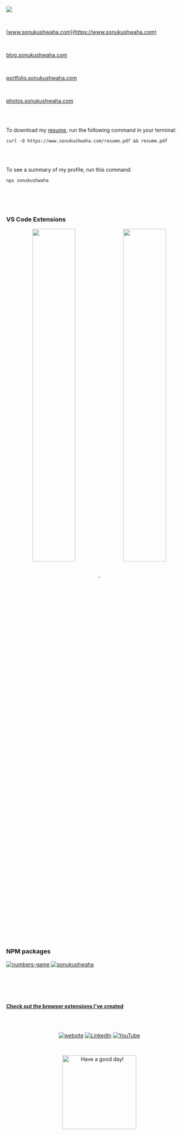
<br>

<!--

![image](https://github.com/iamsonukushwaha/iamsonukushwaha/assets/51280276/dde456e7-35ae-4572-8787-4ab3dd1c832b)

-->


  <a href="https://sonukushwaha.com/resume.pdf"><img src="https://github.com/iamsonukushwaha/iamsonukushwaha/assets/51280276/dde456e7-35ae-4572-8787-4ab3dd1c832b"/></a>



<br>


[www.sonukushwaha.com](https://www.sonukushwaha.com)

<br>


[blog.sonukushwaha.com](https://blog.sonukushwaha.com)


<br>

[portfolio.sonukushwaha.com](https://portfolio.sonukushwaha.com)

<br>

[photos.sonukushwaha.com](https://photos.sonukushwaha.com)

<br>
<br>

To download my [resume](https://www.sonukushwaha.com/resume.pdf), run the following command in your terminal:
```
curl -O https://www.sonukushwaha.com/resume.pdf && resume.pdf
```

<br>
<br>


To see a summary of my profile, run this command:
```
npx sonukushwaha
```


<br/>
<br/>

<!--

  <a href="https://sonukushwaha.com/resume.pdf"><img src="https://metrics.lecoq.io/iamsonukushwaha"/></a>



<p align="center">
  <a href="https://sonukushwaha.com/resume.pdf"><img src="https://github-profile-summary-cards.vercel.app/api/cards/profile-details?username=iamsonukushwaha&theme=vue"/></a>
  <a href="https://sonukushwaha.com/resume.pdf"><img src="https://metrics.lecoq.io/iamsonukushwaha"/></a>
</p>

<p align="center">
	<a href="https://sonukushwaha.com/resume.pdf"><img width="48%" src="https://github-readme-stats.vercel.app/api?username=iamsonukushwaha&show_icons=true&theme=vue" />
	<img width="48%" src="https://github-readme-streak-stats.herokuapp.com/?user=iamsonukushwaha&theme=vue" /></a>
</p>


[Find more activities here](https://metrics.lecoq.io/about/iamsonukushwaha)


<br>

<a href="https://sonukushwaha.com/resume.pdf"><img src="https://iamsonukushwaha.github.io/qt/qt.png"/></a>
-->

<br/>

### VS Code Extensions 

<p align="center">
<a href="https://marketplace.visualstudio.com/items?itemName=flyingsonu.flyingsonu-dark"><img align="center" width="48%"  src="https://github-readme-stats.vercel.app/api/pin/?username=iamsonukushwaha&repo=flyingsonu-theme&theme=buefy" />
</a> 
<a href="https://marketplace.visualstudio.com/items?itemName=SonuKumarKushwaha.search-sonu-blog"><img align="center" width="48%"  src="https://github-readme-stats.vercel.app/api/pin/?username=iamsonukushwaha&repo=search-sonu-blog&theme=buefy" />
</a> 
</p>
<br /><br />

### NPM packages 

[![numbers-game](https://nodei.co/npm/numbers-game.png?compact=true)](https://www.npmjs.com/package/numbers-game)
[![sonukushwaha](https://nodei.co/npm/sonukushwaha.png?compact=true)](https://www.npmjs.com/package/sonukushwaha)

<br><br><br><br>

**[Check out the browser extensions I've created](https://microsoftedge.microsoft.com/addons/search?developer=singlebucks)**

<br/><br/>

<p align="center">
	<a href="https://singlebucks.blogspot.com"><img src="https://img.shields.io/badge/Website-blueviolet?style=flat&logo=google-chrome&logoColor=white" alt="website"></a>
	<a href="https://www.linkedin.com/in/sonukumarkushwaha/"><img src="https://img.shields.io/badge/LinkedIn--_.svg?style=social&logo=linkedin" alt="LinkedIn"></a>
	<a href="https://www.youtube.com/@flyingsonu736"><img src="https://img.shields.io/youtube/channel/subscribers/UCugIYeIc-HzCp-SZxRwuQbA?label=YouTube&style=social&logo=YouTube" alt="YouTube"></a>
</p>



<br>
<p align="center">
<a href="https://www.youtube.com/watch?v=0VxMA4OwBJY&list=PLPTNm43hfM6GMumQgq0IQC2z4nnb55GVD"><img alt="Have a good day!" src="https://media.giphy.com/media/WQOFQXuVEZ90MtDdsx/giphy.gif" width="200px"></a>
</p>

<br>


